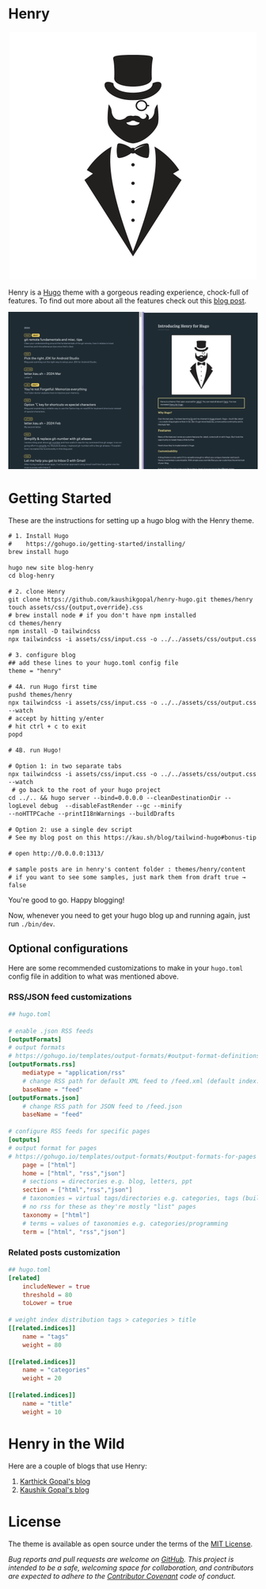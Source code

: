 # Henry

<p align="center"><img src="images/henry.png"></p>

Henry is a [Hugo](https://gohugo.io/) theme with a gorgeous reading experience, chock-full of features. To find out more about all the features check out this [blog post](https://kau.sh/blog/henry-hugo-theme/).

<p align="center"><img src="images/screenshot.png"></p>

# Getting Started

These are the instructions for setting up a hugo blog with the Henry theme.

```shell
# 1. Install Hugo
#    https://gohugo.io/getting-started/installing/
brew install hugo

hugo new site blog-henry
cd blog-henry

# 2. clone Henry
git clone https://github.com/kaushikgopal/henry-hugo.git themes/henry
touch assets/css/{output,override}.css
# brew install node # if you don't have npm installed
cd themes/henry
npm install -D tailwindcss
npx tailwindcss -i assets/css/input.css -o ../../assets/css/output.css

# 3. configure blog
## add these lines to your hugo.toml config file
theme = "henry"

# 4A. run Hugo first time
pushd themes/henry
npx tailwindcss -i assets/css/input.css -o ../../assets/css/output.css --watch
# accept by hitting y/enter
# hit ctrl + c to exit
popd

# 4B. run Hugo!

# Option 1: in two separate tabs
npx tailwindcss -i assets/css/input.css -o ../../assets/css/output.css --watch
 # go back to the root of your hugo project
cd ../.. && hugo server --bind=0.0.0.0 --cleanDestinationDir --logLevel debug  --disableFastRender --gc --minify
--noHTTPCache --printI18nWarnings --buildDrafts

# Option 2: use a single dev script
# See my blog post on this https://kau.sh/blog/tailwind-hugo#bonus-tip

# open http://0.0.0.0:1313/

# sample posts are in henry's content folder : themes/henry/content
# if you want to see some samples, just mark them from draft true → false
```

You're good to go. Happy blogging!

Now, whenever you need to get your hugo blog up and running again, just run `./bin/dev`.

## Optional configurations

Here are some recommended customizations to make in your `hugo.toml` config file in addition to what was mentioned above.

### RSS/JSON feed customizations

```toml
## hugo.toml

# enable .json RSS feeds
[outputFormats]
# output formats
# https://gohugo.io/templates/output-formats/#output-format-definitions
[outputFormats.rss]
    mediatype = "application/rss"
    # change RSS path for default XML feed to /feed.xml (default index.xml)
    baseName = "feed"
[outputFormats.json]
    # change RSS path for JSON feed to /feed.json
    baseName = "feed"

# configure RSS feeds for specific pages
[outputs]
# output format for pages
# https://gohugo.io/templates/output-formats/#output-formats-for-pages
    page = ["html"]
    home = ["html", "rss","json"]
    # sections = directories e.g. blog, letters, ppt
    section = ["html","rss","json"]
    # taxonomies = virtual tags/directories e.g. categories, tags (built-in)
    # no rss for these as they're mostly "list" pages
    taxonomy = ["html"]
    # terms = values of taxonomies e.g. categories/programming
    term = ["html", "rss","json"]
```

### Related posts customization

```toml
## hugo.toml
[related]
    includeNewer = true
    threshold = 80
    toLower = true

# weight index distribution tags > categories > title
[[related.indices]]
    name = "tags"
    weight = 80

[[related.indices]]
    name = "categories"
    weight = 20

[[related.indices]]
    name = "title"
    weight = 10
```

# Henry in the Wild

Here are a couple of blogs that use Henry:

1. [Karthick Gopal's blog](https://karthickg.com/blog)
2. [Kaushik Gopal's blog](https://kau.sh/blog)

# License

The theme is available as open source under the terms of the [MIT License](https://opensource.org/licenses/MIT).


_Bug reports and pull requests are welcome on [GitHub](https://github.com/kaushikgopal/henry-hugo). This project is intended to be a safe, welcoming space for collaboration, and contributors are expected to adhere to the [Contributor Covenant](http://contributor-covenant.org) code of conduct._
